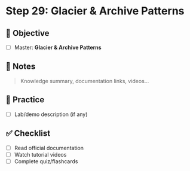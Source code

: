 # Step 29: Glacier & Archive Patterns

## 🎯 Objective
- [ ] Master: **Glacier & Archive Patterns**

## 📘 Notes
> Knowledge summary, documentation links, videos...

## 🧪 Practice
- [ ] Lab/demo description (if any)

## ✅ Checklist
- [ ] Read official documentation
- [ ] Watch tutorial videos
- [ ] Complete quiz/flashcards
